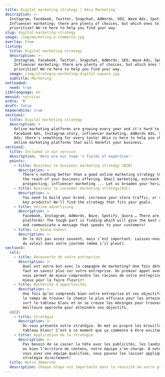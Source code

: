 ```yaml
---
title: Digital marketing strategy | Akia Marketing
description: >-
  Instagram, Facebook, Twitter, Snapchat, AdWords, SEO, Waze Ads, Spotify Ads,
  Influencer marketing; there are plenty of choices, but which ones to
  prioritize? We're here to help you find your way.
slug: digital-marketing-strategy
image: /img/marketing-e-commerce.jpg
overlay: true
listing:
  title: Digital marketing strategy
  description: >-
    Instagram, Facebook, Twitter, Snapchat, AdWords, SEO, Waze Ads, Spotify Ads,
    Influencer marketing; there are plenty of choices, but which ones to
    prioritize? We're here to help you find your way.
  image: /img/strategie-marketing-digital-square.jpg
  subtitle: Marketing
notloaded:
  need: true
i18nlanguage: en
menuid: services
ordre: '0'
draft: false
headerwhite: true
section1:
  title: Digital marketing strategy
  description: >
    Online marketing platforms are growing every year and it's hard to keep up.
    Facebook Ads, Instagram story, influencer marketing, AdWords Ads, Spotify
    Ads; there's something for every taste! Akia is here to help you choose the
    online marketing platforms that will benefit your business.
section2:
  title: Included in our service
  description: 'Here are our team''s fields of expertise:'
  points:
    - title: Business to business marketing strategy (B2B)
      description: >
        There's nothing better than a good online marketing strategy to expand
        the reach of your business offering. Email marketing, outreach, Linkedin
        prospecting, influencer marketing ... Let us broaden your horizons.
    - title: Business to consumer marketing strategy(B2C)
      description: >
        You need to build your brand, increase your store traffic, or sell some
        key products? We'll find the strategy that fits your goals.
    - title: Online advertising
      description: >
        Facebook, Instagram, AdWords, Waze, Spotify, Quora … There are plenty of
        platforms! The tough part is finding which will give the best results
        and communicate a message that speaks to your customers!
    - title: La bonne humeur
      description: >-
        On le dit pas assez souvent, mais c’est important. Laissez-nous mettre
        du soleil dans votre journée (même s’il pleut).
section3:
  col1:
    - title: Découverte de votre entreprise
      description: >-
        Quel est votre but avec la campagne de marketing? Une fois déterminé, il
        faut en savoir plus sur votre entreprise. Un premier appel avec vous
        nous permet de mieux comprendre les racines de votre entreprise. Rien de
        mieux pour la faire fleurir!
    - title: Recherche d’opportunités
      description: >-
        Une fois qu’on comprends bien votre entreprise et vos objectifs, c’est
        le temps de trouver le chemin le plus efficace pour les atteindre. On
        sort le tableau blanc et on se creuse les méninges pour trouver la
        meilleure approche pour atteindre vos objectifs.
  col2:
    - title: Stratégie
      description: >-
        On vous présente notre stratégie. On met au propre les brouillons du
        tableau blanc! C’est à ce moment que ça commence à être excitant!  
    - title: Application de la stratégie
      description: >-
        Pas besoin de se casser la tête avec les publicités, les landings pages
        ou bien l’écriture de contenu, notre équipe s’en charge. À noter que si
        vous avez une équipe qualifiée, vous pouvez les laisser appliquer la
        stratégie directement! 
  title: Notre démarche
  description: Chaque étape est importante dans la réussite de votre projet.
---
```


